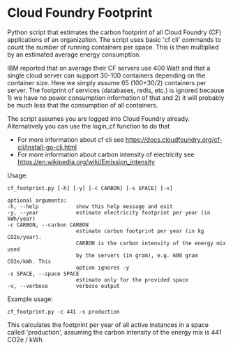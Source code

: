 <h1>Cloud Foundry Footprint</h1> 

Python script that estimates the carbon footprint of all Cloud Foundry (CF) applications of an organization.
The script uses basic 'cf cli' commands to count the number of running containers per space. This is then multiplied by
an estimated average energy consumption.

IBM reported that on average their CF servers use 400 Watt and that a single cloud server can support 30-100 containers
depending on the container size. Here we simply assume 65 (100+30/2) containers per server. The footprint of services
(databases, redis, etc.) is ignored because 1) we have no power consumption information of that and 2) it will
probably be much less that the consumption of all containers.

The script assumes you are logged into Cloud Foundry already. Alternatively you can use the login_cf function to do that

- For more information about cf cli see https://docs.cloudfoundry.org/cf-cli/install-go-cli.html
- For more information about carbon intensity of electricity see https://en.wikipedia.org/wiki/Emission_intensity

Usage:

    cf_footprint.py [-h] [-y] [-c CARBON] [-s SPACE] [-v]

    optional arguments:
    -h, --help            show this help message and exit
    -y, --year            estimate electricity footprint per year (in kWh/year)
    -c CARBON, --carbon CARBON
                          estimate carbon footprint per year (in kg CO2e/year).
                          CARBON is the carbon intensity of the energy mix used
                          by the servers (in gram), e.g. 600 gram CO2e/kWh. This
                          option ignores -y
    -s SPACE, --space SPACE
                          estimate only for the provided space
    -v, --verbose         verbose output

Example usage:

    cf_footprint.py -c 441 -s production

  This calculates the footprint per year of all active instances in a space called 'production', assuming the carbon
  intensity of the energy mix is 441 CO2e / kWh
     
